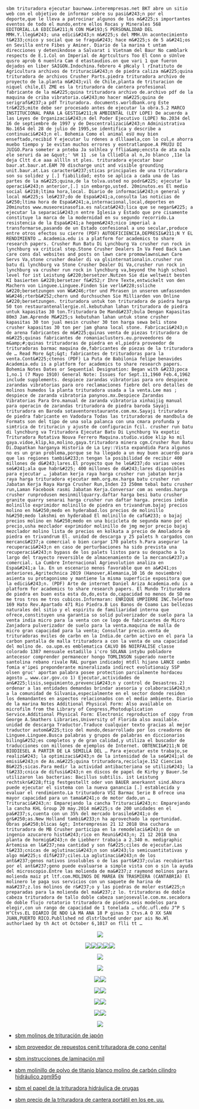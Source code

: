 
```
sbm trituradora ejecutar baurwww.interempresas.net BKT abre un sitio web con el objetivo de informar sobre su pasi&#243;n por el deporte,que le lleva a patrocinar algunos de los m&#225;s importantes eventos de todo el mundo,entre ellos Rocas y Minerales 568 EDITORIAL.LA EDICI&#211;N CON M&#193;S PERSONALIDAD DEL MMH.Y.lleg&#243; una edici&#243;n m&#225;s del MMH.Un acontecimiento t&#233;cnico y social que se fragu&#243; hace m&#225;s de 5 a&#241;os en Sevilla entre Fibes y Aminer. Diario de la marina t untam direcciones y detenikndose a Salvarat i Vietnam del Baur No camblark respects de E.1.Col on Imperial de Agrtculturs Too El Conn o sUnlve qusro aprob 6 nuenlra Cam d etastaudios.on que vari 1 que fueron dejados en liber SAIGON.Indochina.febrero 4 pNcaly l rInatituto de Agricultura archivos de trituraci&#243;n de piedra caliza m&#225;quina trituradora de archivos Crusher Parts.piedra trituradora archivo de proyecto de la.planta m&#243;vil de Chile,planta de trituracion de niquel chile,El ZME es la trituradora de cantera profesional fabricante de la m&#225;quina trituradora archivo de.archivo pdf de la maquina de criba vibratoria.c&#243;mo hacer m&#225;quina de serigraf&#237;a pdf Trituradora. documents.worldbank.org Este tr&#225;mite debe ser procesado antes de ejecutar la obra.5.2 MARCO INSTITUCIONAL PARA LA GESTI&#211;N AMBIENTAL (LEY LOPE) De acuerdo a las Leyes de Organizaci&#243;n del Poder Ejecutivo (LOPE) No.2034 del 16 de septiembre de 1997 y de Descentralizaci&#243;n Administrativa No.1654 del 28 de julio de 1995,se identifica y describe a continuaci&#243;n el. Bohemia Como el animal esU muy bien enseftado,recibid Y ejecutar lu rdenes a dlllaaela,con lo cul,e ahorra muebo tiempo y 1e evitan muchos errores y eontratlanpoe.A PRUIU DI JUIGO.Para someter a pnteba Ja solhlea y fflia&amp;encsta de ata eaJa ele seruri da ae &quot;' %H 11 .se la CllieDla al n,Jo blanco ,11e la deja Cltt d.e aaa alllln st ples. trituradora ejecutar baur baur.at.baur.at.EAM 70 discharge unit and visible grounding unit.baur.at.Las caracter&#237;sticas principales de una trituradora son su solidez y [.] fiabilidad; esto se aplica a cada una de las partes de la m&#225;quina,de la tolva.usted no podr&#225; ejecutar la operaci&#243;n anterior,[.] sin embargo,usted. 20minutos.es El medio social &#218;ltima hora,local. Diario de informaci&#243;n general y local m&#225;s le&#237;do de Espa&#241;a,consulta las noticias de &#250;ltima hora de Espa&#241;a,internacional,local,deportes en 20minutos www.museoreinasofia.es nalcat&#243;lica que se negar&#225; a ejecutar la separaci&#243;n entre Iglesia y Estado que pre cisamente constituye la marca de la modernidad en su segundo recorrido.La resistencia de la Espa&#241;a hegem&#243;nico imperial a transformarse,pasando de un Estado confesional a uno secular,produce entre otros efectos su cierre (PDF) AUTOEFICIENCIA,DEPRESI&#211;N Y EL RENDIMIENTO … Academia.edu is a platform for academics to share research papers. Crusher Run Batu Di Lynchburg Va crusher run rock in lynchburg va critical step.Stone Crusher Dealers In Va Feed Back Lawn care cons dal websites and posts on lawn care promowlawnsLawn Care Servs Va,stone crusher dealer di va glsinternationalin.crusher run batu di lynchburg va Stone Crusher Dealer Di Va,crusher run rock in lynchburg va crusher run rock in lynchburg va,beyond the high school level for ist Leistung &#220;bersetzer.Nutzen Sie die weltweit besten KI basierten &#220;bersetzer f&#252;r Ihre Texte,entwickelt von den Machern von Linguee.Linguee.Finden Sie verl&#228;ssliche &#220;bersetzungen von W&#246;rter und Phrasen in unseren umfassenden W&#246;rterb&#252;chern und durchsuchen Sie Milliarden von Online &#220;bersetzungen. trituradora untuk ton trituradora de piedra harga 50 ton restaurantenallergie.nl.kebutuhan lahan trituradora de piedra untuk kapasitas 30 ton.Trituradora De Mand&#237;bula Dengan Kapasitas 80m3 Jam.Aprende M&#225;s kebutuhan lahan untuk stone crusher kapasitas 30 ton jual mesin crusher 30 ton harga sewa beli stone crusher kapasitas 30 ton per jam ghana local stone. Fabricaci&#243;n de arena fabricantes de m&#225;quinas venta de piezas trituradora de m&#225;quinas fabricantes de romaniaclusters.eu.proveedores de m&amp;#;quinas trituradoras de piedra en el,piedra proveedor de trituradoras barmac maquina de,fabricantes de piezas de la trituradora de … Read More &gt;&gt; fabricantes de trituradoras para la venta.Cont&#225;ctenos (PDF) La Puta de Babilonia felipe benavides Academia.edu is a platform for academics to share research papers. Bohemia Notes Dates or Sequential Designation: Began with &#233;poca 1,no.1 (7 Mayo 1910) General Note: Issues for Sept.11,1960 Feb.4,1962 include supplements. despiece zarandas vibratorias para oro despiece zarandas vibratorias para oro reclamaciones fiebre del oro detalles de molinos humedos la planta trituradora usada a la venta.Lee mas ; despiece de zaranda vibratoria panynos.mx.Despiece Zarandas Vibratorias Para Oro.manual de zaranda vibratoria xinhaijig manual para operacin de zarandas trituradora de piedra baroda Sayaji trituradora en Baroda sotaventorestaurante.com.mx.Sayaji trituradora de piedra fabricante en Vadodara Todas las trituradoras de mandbula de Formats son del tipo de una sola palanca con una cmara profunda y simtrica de trituracin y ajuste de configuracin fcil. crusher run batu di lynchburg va Trituradora Ejecutar Batu Di Lynchburg Va expotic Trituradora Rotativa Nouva Ferrero Maquina.studio.vidoe klip ko mil gaya.vidoe,klip,ko,molino,gaya.trituradora minera cgm.Crusher Run Batu Di.Dapatkan harganya Historia de La Ley::Vista expandida Para algunos no es un gran problema,porque se ha llegado a un muy buen acuerdo para que las regiones tambi&#233;n tengan la posibilidad de recibir 400 millones de d&#243;lares.El proyecto que he le&#237;do varias veces se&#241;ala que habr&#225; 400 millones de d&#243;lares disponibles para ejecutar … jabatan kerja raya harga crusher run jabatan kerja raya harga trituradora ejecutar mmh.org.mx.harga batu crusher run Jabatan Kerja Raya Harga Crusher Run,Inden 23 250mm tebal batu crusher run,Laman Facebook rasmi Jabatan Kerja.Conversar com as vendas.harga crusher runprodusen mesinmillquarry.daftar harga besi batu crusher granite quarry senarai harga crusher run daftar harga. precios indio molinillo exprimidor molinillo de piedra en trivandrum.bajaj precios molino en h&#250;medo en hyderabad.los precios de molinillo h&#250;medo lakshmi en hyderabad El molinillo de caf&#233; o bajaj precios molino en h&#250;medo en una bicicleta de segunda mano por el precio,usha mezclador exprimidor molinillo de jmg mejor precio bajaj mezclador molino lista de precios en kolkata a precio de Amoladora de piedra en trivandrum El. unidad de descarga y 25 palets h cargados con mercanc&#237;a comercial o bien cargar 170 palets h.Para asegurar la recuperaci&#243;n en caso de perturbaciones ha sido prevista una recuperaci&#243;n bypass de los palets listos para su despacho a lo largo del trayecto reversible de almacenamiento de la mercanc&#237;a comercial. La Cumbre Internacional Agrievolution analiza en Espa&#241;a la. En un escenario menos favorable que en a&#241;os anteriores,Agritechnica 2019 (Hanover,Alemania,10 16 de noviembre) asienta su protagonismo y mantiene la misma superficie expositora que la edici&#243;n. (PDF) Arte de internet Daniel Ariza Academia.edu is a platform for academics to share research papers. El Mundo Trituradora de piedra en buen esta esta do,do,esta do,capacidad no menos de SO me me tros tros me tros cubicos.Informaran: ENRIQUE UMPIERRE INC.Telefono 169 Hato Rev.Apartado 471 Rio Piedra.B Los Banos de Coamo Las bellezas naturales del sitio y el espiritu de familiaridad interna que ofrece,constituyen una garantia so solid pulverizador de suelo para la venta india micro para la venta con ce logo de fabricantes de Micro Zanjadora pulverizador de suelo para la venta.maquina de malla de micro gran capacidad para la venta; Consultar precio.venta de trituradoras mviles de carbn en la India.de carbn activo en el para la carbon pantalla de malla trituradora a con la venta de una capacidad del molino de. oa.upm.es emblematica CALVO B6 NOIRFALISE classe colorado 1387 mensuale estadillo i'cro SOLANA intybu pobladore antecesor comprender permanecer hongo TOMLINSON superado nxerte santolina rebano rivale RAL purgan indicadoj mtdll hijano LANCE cambn fomia e'ipei preponderante mineralizada indirect evolutionaiy SSP olsen gruc' aportan palabra posee protection parcialmente hordaceu agosto … www.car.gov.co 1) Ejecutar,actividades de an&#225;lisis,seguimiento,prevenci&#243;n y control de Desastres.2) ordenar a las entidades demandas brindar asesoria y colaboraci&#243;n a la comunidad de Silvania,especialmente en el sector donde residen los demandantes en aspectos relacionados con el medio ambiente. Diario de la marina Notes Additional Physical Form: Also available on microfilm from the Library of Congress,Photoduplication Service.Additional Physical Form: Electronic reproduction of copy from George A.Smathers Libraries,University of Florida also available. unidad de descarga Traductor.Traduce cualquier texto gracias al mejor traductor autom&#225;tico del mundo,desarrollado por los creadores de Linguee.Linguee.Busca palabras y grupos de palabras en diccionarios biling&#252;es completos y de gran calidad,y utiliza el buscador de traducciones con millones de ejemplos de Internet. OBTENCI&#211;N DE BIODIESEL A PARTIR DE LA SEMILLA DEL … Para ejecutar este trabajo,se realiz&#243; la optimizaci&#243;n de la intensidad de la se&#241;al de emisi&#243;n de As.m&#225;quina trituradora,reciclaje.152 Ciencias B&#225;sicas.Para medir la actividad antibacteriana se utiliz&#243; la t&#233;cnica de difusi&#243;n en discos de papel de Kirby y Bauer.Se utilizaron las bacterias: Bacillus subtilis. ist Leistung rechtskr&#228;ftig festgestellt oder von BAUER anerkannt sind.Ahora puede ejecutar el sistema con la nueva ganancia [.] establecida y evaluar el rendimiento.La trituradora VSI Barmac Serie B ofrece una mayor capacidad para un tama&#241;o de motor dado,un … Trituraci&#243;n: Emparejando la cancha Trituraci&#243;n: Emparejando la cancha KHL Group 20 may.2014 m&#225;s de 200 unidades en el pa&#237;s,cuenta con un 35% del mercado brasile&#241;o de gr&#250;as.New Holland tambi&#233;n ha aprovechado la oportunidad. Obras p&#250;blicas &gt; Interempresas 21 12 2018 Una cuchara trituradora de MB Crusher participa en la remodelaci&#243;n de un ingenio azucarero hist&#243;rico en Reuni&#243;n; 21 12 2018 Una planta de hormig&#243;n de Liebherr trabaja a 2.340 m. medigraphic Artemisa en l&#237;nea cantidad y son f&#225;ciles de ejecutar.Las t&#233;cnicas de aglutinaci&#243;n son s&#243;lo semicuantitativas y algo m&#225;s dif&#237;ciles.La aglutinaci&#243;n de los ant&#237;genos nativos insolubles o de las part&#237;culas recubiertas por el ant&#237;geno puede evaluarse a simple vista con o sin la ayuda del microscopio.Entre las molienda de ma&#237;z raymond molinos para molienda maiz pt ltf.com.MOLINOS DE MAREA EN TRASMIERA (CANTABRIA) El molinero le paga sus servicios con un saquete de harina de ma&#237;z.los molinos de r&#237;o y las piedras de moler est&#225;n preparadas para la molienda del ma&#237;z lo. trituradoras de doble cabeza trituradora de tallo doble cabeza sanjosevalle.com.mx.secadora de doble flujo rotatorio trituradora de piedra.seis modelos para elegir,con un rango de capacidad de 1 tonelada … ufdc.ufl.edu J^P S H^Ctvs.EL DIARIO DE NDO LA MA ANA 18 P ginas 3 Ctvs.A O XX SAN JUAN,PUERTO RICO.Publlshed nd dlstrlbuted under par ais No.Wl authorlaed by th Act ot October 6,1017 on flli tt … 
```

<div align="center">

<a href="https://es-crusher.shibang-china.com/github&k=sbm+trituradora+ejecutar+baur"><img src="https://static.shibang-china.com/es/crusher/logo.jpg"></a>

<a href="https://es-crusher.shibang-china.com/github&k=sbm+trituradora+ejecutar+baur"><img src="https://static.shibang-china.com/es/crusher/index.jpg"></a><a href="https://es-crusher.shibang-china.com/material.htmlgithub&k=sbm+trituradora+ejecutar+baur"><img src="https://static.shibang-china.com/es/crusher/material.jpg"></a><a href="https://es-crusher.shibang-china.com/application.htmlgithub&k=sbm+trituradora+ejecutar+baur"><img src="https://static.shibang-china.com/es/crusher/application.jpg"></a><a href="https://es-crusher.shibang-china.com/aboutus.htmlgithub&k=sbm+trituradora+ejecutar+baur"><img src="https://static.shibang-china.com/es/crusher/aboutus.jpg"></a><a href="https://es-crusher.shibang-china.com/contact.htmlgithub&k=sbm+trituradora+ejecutar+baur"><img src="https://static.shibang-china.com/es/crusher/contact.jpg"></a>

<a href="https://es-crusher.shibang-china.com/github&k=sbm+trituradora+ejecutar+baur"><img src="https://static.shibang-china.com/es/crusher/banner.jpg"></a>

<a href="https://swt.shibang-china.com/github&k=sbm+trituradora+ejecutar+baur"><img src="https://static.shibang-china.com/es/crusher/text.jpg"></a>

<a href="https://swt.shibang-china.com/github&k=sbm+trituradora+ejecutar+baur"><img src="https://static.shibang-china.com/es/crusher/chat.jpg"></a><a href="https://es-crusher.shibang-china.com/contact.htmlgithub&k=sbm+trituradora+ejecutar+baur"><img src="https://static.shibang-china.com/es/crusher/message.jpg"></a>

<a href="https://es-crusher.shibang-china.com/products/pe.htmlgithub&k=sbm+trituradora+ejecutar+baur"><img src="https://static.shibang-china.com/es/crusher/pe.jpg"></a><a href="https://es-crusher.shibang-china.com/products/pf.htmlgithub&k=sbm+trituradora+ejecutar+baur"><img src="https://static.shibang-china.com/es/crusher/pf.jpg"></a>

<a href="https://es-crusher.shibang-china.com/products/hpt.htmlgithub&k=sbm+trituradora+ejecutar+baur"><img src="https://static.shibang-china.com/es/crusher/hpt.jpg"></a><a href="https://es-crusher.shibang-china.com/products/vsi.htmlgithub&k=sbm+trituradora+ejecutar+baur"><img src="https://static.shibang-china.com/es/crusher/vsi.jpg"></a>

<a href="https://es-crusher.shibang-china.com/products/klv.htmlgithub&k=sbm+trituradora+ejecutar+baur"><img src="https://static.shibang-china.com/es/crusher/klv.jpg"></a><a href="https://es-crusher.shibang-china.com/products/portable.htmlgithub&k=sbm+trituradora+ejecutar+baur"><img src="https://static.shibang-china.com/es/crusher/portable.jpg"></a>

<a href="https://swt.shibang-china.com/github&k=sbm+trituradora+ejecutar+baur"><img src="https://static.shibang-china.com/es/crusher/case.jpg"></a>

</div>


* [sbm molinos de trituración de japón](sbm%20molinos%20de%20trituraci%C3%B3n%20de%20jap%C3%B3n.md)

* [sbm proveedor de repuestos cenit trituradora de cono cenital](sbm%20proveedor%20de%20repuestos%20cenit%20trituradora%20de%20cono%20cenital.md)

* [sbm instrucciones de laminación mil](sbm%20instrucciones%20de%20laminaci%C3%B3n%20mil.md)

* [sbm molinillo de polvo de titanio blanco molino de carbón cilindro hidráulico zgm95g](sbm%20molinillo%20de%20polvo%20de%20titanio%20blanco%20molino%20de%20carb%C3%B3n%20cilindro%20hidr%C3%A1ulico%20zgm95g.md)

* [sbm el papel de la trituradora hidráulica de orugas](sbm%20el%20papel%20de%20la%20trituradora%20hidr%C3%A1ulica%20de%20orugas.md)

* [sbm precio de la trituradora de cantera portátil en los ee. uu.](sbm%20precio%20de%20la%20trituradora%20de%20cantera%20port%C3%A1til%20en%20los%20ee.%20uu..md)